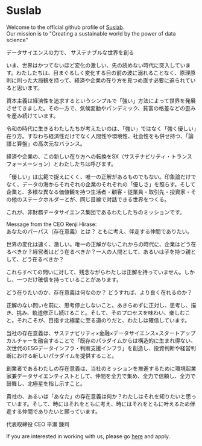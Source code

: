 # Suslab
Welcome to the official github profile of [Suslab](https://suslab.net/). <br>
Our mission is to "Creating a sustainable world by the power of data science"

データサイエンスの力で、
サステナブルな世界を創る

いま、世界はかつてないほど変化の激しい、先の読めない時代に突入しています。わたしたちは、目まぐるしく変化する目の前の波に溺れることなく、原理原則に則った大局観を持って、経済や企業の在り方を見つめ直す必要に迫られていると思います。

資本主義は経済性を追求するというシンプルで「強い」方法によって世界を発展させてきました。その一方で、気候変動やパンデミック、貧富の格差などの歪みを産み続けています。

令和の時代に生きるわたしたちが考えたいのは、「強い」ではなく「強く優しい」在り方。すなわち経済性だけでなく人間性や環境性、社会性をも併せ持つ、「論語と算盤」の高次元なバランス。

経済や企業の、この新しい在り方への転換をSX（サステナビリティ・トランスフォーメーション）とわたしたちは呼びます。

「優しい」は広範で捉えにくく、唯一の正解があるものでもない。印象論だけでなく、データの海からそれぞれの企業のそれぞれの「優しさ」を照らす。そして企業と、多様な異なる価値観を持つ生活者・顧客・従業員・取引先・投資家・その他のステークホルダーとが、同じ目線で対話できる世界をつくる。

これが、非財務データサイエンス集団であるわたしたちのミッションです。

Message from the CEO Renji Hirase: <br>
あなたのパーパス（存在意義）とは？
ともに考え、伴走する仲間でありたい。

世界の変化は速く、激しい。唯一の正解がないこれからの時代に、企業はどう在るべきか？経営者はどう在るべきか？一人の人間として、あるいは子を持つ親として、どう在るべきか？

これらすべての問いに対して、残念ながらわたしは正解を持っていません。しかし、一つだけ確信を持っていることがあります。

どう在りたいのか、存在意義は何なのか？
どうすれば、より良く在れるのか？

正解のない問いを前に、思考停止しないこと。あきらめずに正対し、思考し、描き、挑み、軌道修正し続けること。そして、そのプロセスを味わい、楽しむこと。それこそが、目指す北極星に至る道のりだと、わたしは確信しています。

当社の存在意義は、サステナビリティ×金融×データサイエンス×スタートアップカルチャーを融合することで「既存のパラダイムからは構造的に生まれ得ない、次世代のESGデータインフラ・判断支援インフラ」を創造し、投資判断や経営判断における新しいパラダイムを提供すること。

創業者であるわたしの存在意義は、当社のミッションを推進するために環境起業家兼データサイエンティストとして、仲間を全力で集め、全力で信頼し、全力で鼓舞し、北極星を指し示すこと。

貴社の、あるいは「あなた」の存在意義は何か？わたしはそれを知りたいと思っています。そして、時にはそれをともに考え、時にはそれをともに叶えるため伴走する仲間でありたいと願っています。

代表取締役 CEO
平瀬 錬司

If you are interested in working with us, please go [here](https://suslab-recruit.net/) and apply. 

